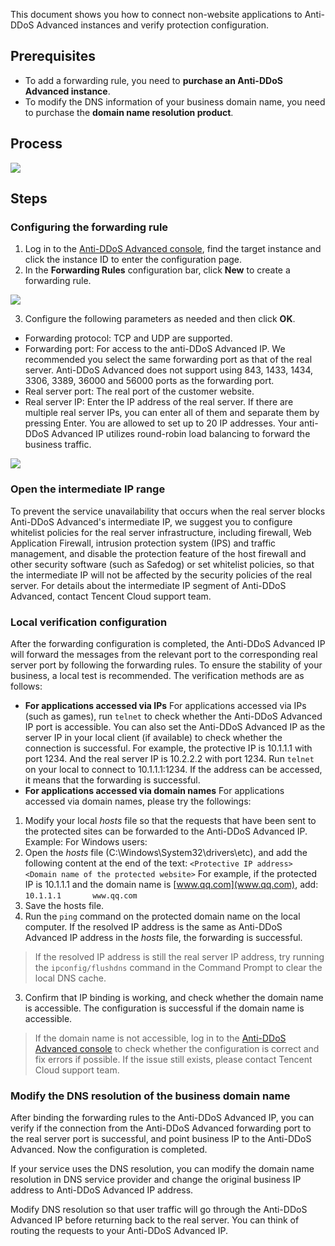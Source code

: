 This document shows you how to connect non-website applications to Anti-DDoS Advanced instances and verify protection configuration.

## Prerequisites

- To add a forwarding rule, you need to **purchase an Anti-DDoS Advanced instance**.
- To modify the DNS information of your business domain name, you need to purchase the **domain name resolution product**.

## Process 

![](https://main.qcloudimg.com/raw/2e1749adb177c75205dbad1535582175.png)

## Steps
<span id="step1"></span> 
### Configuring the forwarding rule

   1. Log in to the [Anti-DDoS Advanced console](https://console.cloud.tencent.com/dayu/bgpip), find the target instance and click the instance ID to enter the configuration page.
   2. In the **Forwarding Rules** configuration bar, click **New** to create a forwarding rule.

   ![](https://main.qcloudimg.com/raw/80dda47083ae23cd814bf45788aa8617.png)
    
  3. Configure the following parameters as needed and then click **OK**.

 - Forwarding protocol: TCP and UDP are supported.
 - Forwarding port: For access to the anti-DDoS Advanced IP.  We recommended you select the same forwarding port as that of the real server. Anti-DDoS Advanced does not support using 843, 1433, 1434, 3306, 3389, 36000 and 56000 ports as the forwarding port.
 - Real server port: The real port of the customer website.
 - Real server IP: Enter the IP address of the real server. If there are multiple real server IPs, you can enter all of them and separate them by pressing Enter. You are allowed to set up to  20 IP addresses. Your anti-DDoS Advanced IP utilizes round-robin load balancing to forward the business traffic.
 
 ![](https://main.qcloudimg.com/raw/7aee6b44bcbb34e262f17ff7bedda5cf.png)

<span id="step2"></span> 
### Open the intermediate IP range

To prevent the service unavailability that occurs when the real server blocks Anti-DDoS Advanced's intermediate IP, we suggest you to configure whitelist policies for the real server infrastructure,  including firewall, Web Application Firewall, intrusion protection system (IPS) and traffic management, and disable the protection feature of the host firewall and other security software (such as Safedog) or set whitelist policies, so that the intermediate IP will not be affected by the security policies of the real server.
For details about the intermediate IP segment of Anti-DDoS Advanced, contact Tencent Cloud support team.

<span id="step3"></span> 
### Local verification configuration

After the forwarding configuration is completed, the Anti-DDoS Advanced IP will forward the messages from the relevant port to the corresponding real server port by following the forwarding rules.
To ensure the stability of your business, a local test is recommended. The verification methods are as follows:

- **For applications accessed via IPs**
  For applications accessed via IPs (such as games), run `telnet` to check whether the Anti-DDoS Advanced IP port is accessible. You can also set the  Anti-DDoS Advanced IP as the server IP in your local client (if available) to check whether the connection is successful.
  For example, the protective IP is 10.1.1.1 with port 1234. And the real server IP is 10.2.2.2 with port 1234. Run `telnet` on your local to connect to 10.1.1.1:1234. If the address can be accessed, it means that the forwarding is successful.
- **For applications accessed via domain names**
  For applications accessed via domain names, please try the followings:
 1. Modify your local *hosts* file so that the requests that have been sent to the protected sites can be forwarded to the Anti-DDoS Advanced IP.
   Example: For  Windows users:
   1. Open the *hosts* file (C:\Windows\System32\drivers\etc), and add the following content at the end of the text:
   `<Protective IP address> <Domain name of the protected website>`
   For example, if the protected IP is 10.1.1.1 and the domain name is [www.qq.com](www.qq.com), add:
   `10.1.1.1       www.qq.com`
   2. Save the hosts file.
 2. Run the `ping` command on the protected domain name on the local computer.
   If the resolved IP address is the same as Anti-DDoS Advanced IP address in the *hosts* file, the forwarding is successful.
 >  If the resolved IP address is still the real server IP address, try running the `ipconfig/flushdns` command in the Command Prompt to clear the local DNS cache.

  3. Confirm that IP binding is working, and check whether the domain name is accessible.  The configuration is successful if the domain name is accessible.
>  If the domain name is not accessible, log in to the [Anti-DDoS Advanced console](https://console.cloud.tencent.com/dayu/bgpip) to check whether the configuration is correct and fix errors if possible. If the issue still exists, please contact Tencent Cloud support team.

<span id="step4"></span>
### Modify the DNS resolution of the business domain name

  After binding the forwarding rules to the Anti-DDoS Advanced IP, you can verify if the connection from the Anti-DDoS Advanced forwarding port to the real server port is successful, and point business IP to the  Anti-DDoS Advanced. Now the configuration is completed.
  
  If your service uses the DNS resolution, you can modify the domain name resolution in DNS service provider and change the original business IP address to Anti-DDoS Advanced IP address.
  
  Modify DNS resolution so that user traffic will go through the Anti-DDoS Advanced IP before returning back to the real server. You can think of routing the requests to your Anti-DDoS Advanced IP.

